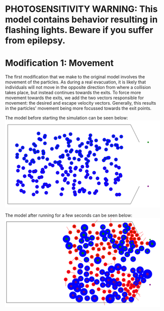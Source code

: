 # PHOTOSENSITIVITY WARNING: This model contains behavior resulting in flashing lights. Beware if you suffer from epilepsy.

# Modification 1: Movement
The first modification that we make to the original model involves the movement of the particles.
As during a real evacuation, it is likely that individuals will not move in the opposite direction from where a collision takes place, but instead continues towards the exits.
To force more movement towards the exits, we add the two vectors responsible for movement: the desired and escape velocity vectors.
Generally, this results in the particles' movement being more focussed towards the exit points.

The model before starting the simulation can be seen below:
![Model Initialization](CPM_Start.png)

The model after running for a few seconds can be seen below:
![Model Initialization](CPM_Running.png)
